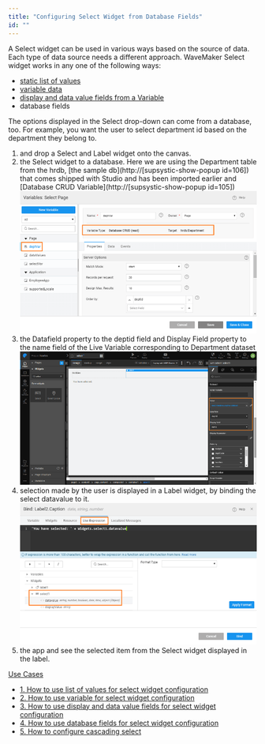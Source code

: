 ```yaml
---
title: "Configuring Select Widget from Database Fields"
id: ""
---
```


A Select widget can be used in various ways based on the source of data. Each type of data source needs a different approach. WaveMaker Select widget works in any one of the following ways:

- [static list of values](/learn/how-tos/configuring-select-widget-static-list-values/)
- [variable data](/learn/how-tos/configuring-select-widget-variable/)
- [display and data value fields from a Variable](/learn/how-tos/configuring-select-widget-display-data-fields/)
- database fields

The options displayed in the Select drop-down can come from a database, too. For example, you want the user to select department id based on the department they belong to.

1. and drop a Select and Label widget onto the canvas.
2. the Select widget to a database. Here we are using the Department table from the hrdb, [the sample db](http://[supsystic-show-popup id=106]) that comes shipped with Studio and has been imported earlier and [Database CRUD Variable](http://[supsystic-show-popup id=105]) [![](../assets/sel_db_var.png)](../assets/sel_db_var.png)
3. the Datafield property to the deptid field and Display Field property to the name field of the Live Variable corresponding to Department dataset [![](../assets/sel_db_props.png)](../assets/sel_db_props.png)
4. selection made by the user is displayed in a Label widget, by binding the select datavalue to it. [![](../assets/sel_list_res.png)](../assets/sel_list_res.png)
5. the app and see the selected item from the Select widget displayed in the label.

[Use Cases](/learn/app-development/widgets/form-widgets/select-use-cases/)

- [1\. How to use list of values for select widget configuration](/learn/how-tos/configuring-select-widget-static-list-values/)
- [2\. How to use variable for select widget configuration](/learn/how-tos/configuring-select-widget-variable/)
- [3\. How to use display and data value fields for select widget configuration](/learn/how-tos/configuring-select-widget-display-data-fields/)
- [4\. How to use database fields for select widget configuration](/learn/how-tos/configuring-select-widget-database-fields/)
- [5\. How to configure cascading select](/learn/how-tos/configuring-cascading-select/)
